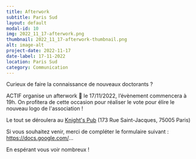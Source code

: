 ```yaml
---
title: Afterwork
subtitle: Paris Sud
layout: default
modal-id: 10
img: 2022_11_17-afterwork.png
thumbnail: 2022_11_17-afterwork-thumbnail.png
alt: image-alt
project-date: 2022-11-17
date-label: 17-11-2022
location: Paris Sud
category: Communication
---
```

Curieux de faire la connaissance de nouveaux doctorants ?

ACTIF organise un afterwork 🍺 le 17/11/2022, l’évènement commencera à 19h.
On profitera de cette occasion pour réaliser le vote pour élire le nouveau logo de l'association !

Le tout se déroulera au <a href="https://www.google.fr/maps/place/Knight's+Pub/@48.8455358,2.3381671,16.13z/data=!4m5!3m4!1s0x47e67127a3de42d9:0x4a50a1942c8ffc47!8m2!3d48.8456201!4d2.3428581" target="_blank">Knight's Pub</a> (173 Rue Saint-Jacques, 75005 Paris)

Si vous souhaitez venir, merci de compléter le formulaire suivant : <a href="https://docs.google.com/forms/d/e/1FAIpQLScLVFCQJGP1WJOliMjeU8eGjHWfk-qu3fkTySblBriUi78ypw/viewform?usp=sf_link" target="_blank">https://docs.google.com/... </a>

En espérant vous voir nombreux !
